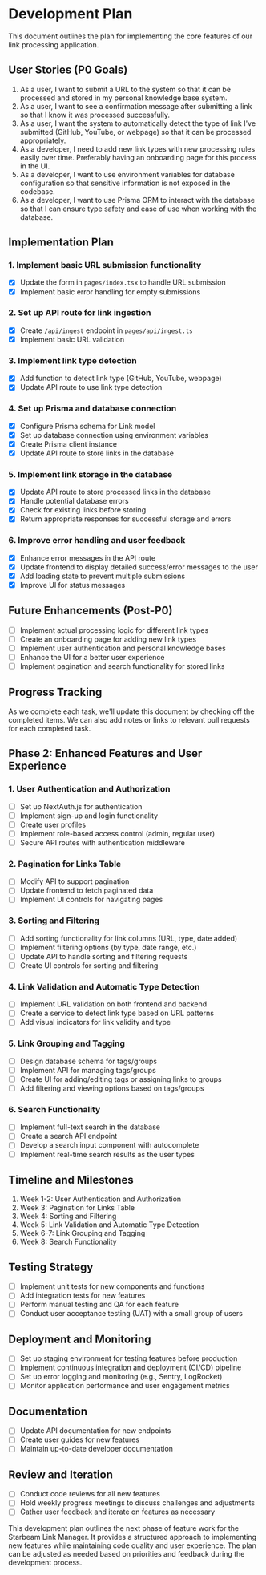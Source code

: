 # Development Plan

This document outlines the plan for implementing the core features of our link processing application.

## User Stories (P0 Goals)

1. As a user, I want to submit a URL to the system so that it can be processed and stored in my personal knowledge base system.
2. As a user, I want to see a confirmation message after submitting a link so that I know it was processed successfully.
3. As a user, I want the system to automatically detect the type of link I've submitted (GitHub, YouTube, or webpage) so that it can be processed appropriately.
4. As a developer, I need to add new link types with new processing rules easily over time. Preferably having an onboarding page for this process in the UI.
5. As a developer, I want to use environment variables for database configuration so that sensitive information is not exposed in the codebase.
6. As a developer, I want to use Prisma ORM to interact with the database so that I can ensure type safety and ease of use when working with the database.

## Implementation Plan

### 1. Implement basic URL submission functionality
- [x] Update the form in `pages/index.tsx` to handle URL submission
- [x] Implement basic error handling for empty submissions

### 2. Set up API route for link ingestion
- [x] Create `/api/ingest` endpoint in `pages/api/ingest.ts`
- [x] Implement basic URL validation

### 3. Implement link type detection
- [x] Add function to detect link type (GitHub, YouTube, webpage)
- [x] Update API route to use link type detection

### 4. Set up Prisma and database connection
- [x] Configure Prisma schema for Link model
- [x] Set up database connection using environment variables
- [x] Create Prisma client instance
- [x] Update API route to store links in the database

### 5. Implement link storage in the database
- [x] Update API route to store processed links in the database
- [x] Handle potential database errors
- [x] Check for existing links before storing
- [x] Return appropriate responses for successful storage and errors

### 6. Improve error handling and user feedback
- [x] Enhance error messages in the API route
- [x] Update frontend to display detailed success/error messages to the user
- [x] Add loading state to prevent multiple submissions
- [x] Improve UI for status messages

## Future Enhancements (Post-P0)

- [ ] Implement actual processing logic for different link types
- [ ] Create an onboarding page for adding new link types
- [ ] Implement user authentication and personal knowledge bases
- [ ] Enhance the UI for a better user experience
- [ ] Implement pagination and search functionality for stored links

## Progress Tracking

As we complete each task, we'll update this document by checking off the completed items. We can also add notes or links to relevant pull requests for each completed task.

## Phase 2: Enhanced Features and User Experience

### 1. User Authentication and Authorization
- [ ] Set up NextAuth.js for authentication
- [ ] Implement sign-up and login functionality
- [ ] Create user profiles
- [ ] Implement role-based access control (admin, regular user)
- [ ] Secure API routes with authentication middleware

### 2. Pagination for Links Table
- [ ] Modify API to support pagination
- [ ] Update frontend to fetch paginated data
- [ ] Implement UI controls for navigating pages

### 3. Sorting and Filtering
- [ ] Add sorting functionality for link columns (URL, type, date added)
- [ ] Implement filtering options (by type, date range, etc.)
- [ ] Update API to handle sorting and filtering requests
- [ ] Create UI controls for sorting and filtering

### 4. Link Validation and Automatic Type Detection
- [ ] Implement URL validation on both frontend and backend
- [ ] Create a service to detect link type based on URL patterns
- [ ] Add visual indicators for link validity and type

### 5. Link Grouping and Tagging
- [ ] Design database schema for tags/groups
- [ ] Implement API for managing tags/groups
- [ ] Create UI for adding/editing tags or assigning links to groups
- [ ] Add filtering and viewing options based on tags/groups

### 6. Search Functionality
- [ ] Implement full-text search in the database
- [ ] Create a search API endpoint
- [ ] Develop a search input component with autocomplete
- [ ] Implement real-time search results as the user types

## Timeline and Milestones

1. Week 1-2: User Authentication and Authorization
2. Week 3: Pagination for Links Table
3. Week 4: Sorting and Filtering
4. Week 5: Link Validation and Automatic Type Detection
5. Week 6-7: Link Grouping and Tagging
6. Week 8: Search Functionality

## Testing Strategy

- [ ] Implement unit tests for new components and functions
- [ ] Add integration tests for new features
- [ ] Perform manual testing and QA for each feature
- [ ] Conduct user acceptance testing (UAT) with a small group of users

## Deployment and Monitoring

- [ ] Set up staging environment for testing features before production
- [ ] Implement continuous integration and deployment (CI/CD) pipeline
- [ ] Set up error logging and monitoring (e.g., Sentry, LogRocket)
- [ ] Monitor application performance and user engagement metrics

## Documentation

- [ ] Update API documentation for new endpoints
- [ ] Create user guides for new features
- [ ] Maintain up-to-date developer documentation

## Review and Iteration

- [ ] Conduct code reviews for all new features
- [ ] Hold weekly progress meetings to discuss challenges and adjustments
- [ ] Gather user feedback and iterate on features as necessary

This development plan outlines the next phase of feature work for the Starbeam Link Manager. It provides a structured approach to implementing new features while maintaining code quality and user experience. The plan can be adjusted as needed based on priorities and feedback during the development process.